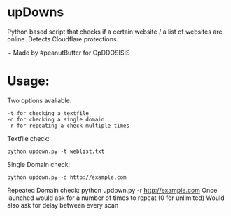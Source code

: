 # upDowns

Python based script that checks if a certain website / a list of websites are online.
Detects Cloudflare protections. 

~ Made by #peanutButter for OpDDOSISIS

# Usage:
Two options avaliable:

    -t for checking a textfile
    -d for checking a single domain
    -r for repeating a check multiple times
Textfile check:

    python updown.py -t weblist.txt
Single Domain check:

    python updown.py -d http://example.com
Repeated Domain check:
		python updown.py -r http://example.com
		Once launched would ask for a number of times to repeat (0 for unlimited)
		Would also ask for delay between every scan
